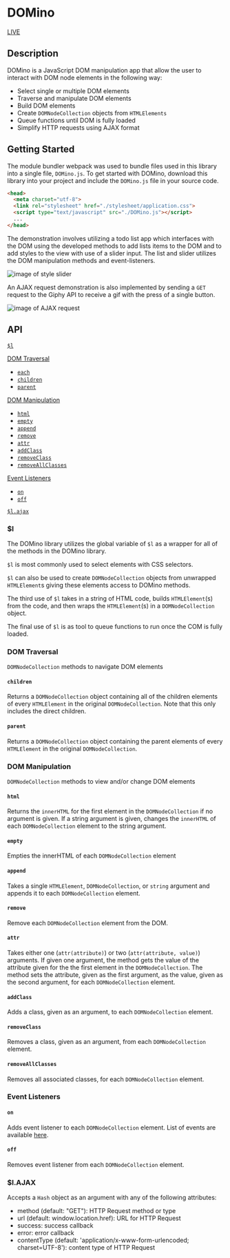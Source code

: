 # DOMino

[LIVE](https://julian-jurai.github.io/DOMino/)

## Description
DOMino is a JavaScript DOM manipulation app that allow the user to interact with DOM node elements in the following way:
  * Select single or multiple DOM elements
  * Traverse and manipulate DOM elements
  * Build DOM elements
  * Create `DOMNodeCollection` objects from `HTMLElements`
  * Queue functions until DOM is fully loaded
  * Simplify HTTP requests using AJAX format


## Getting Started
The module bundler webpack was used to bundle files used in this library into a single file, `DOMino.js`. To get started with DOMino, download this library into your project and include the  `DOMino.js` file in your source code.

```html
<head>
  <meta charset="utf-8">
  <link rel="stylesheet" href="./stylesheet/application.css">
  <script type="text/javascript" src="./DOMino.js"></script>
  ...
</head>
```

The demonstration involves utilizing a todo list app which interfaces with the DOM using the developed methods to add lists items to the DOM and to add styles to the view with use of a slider input. The list and slider utilizes the DOM manipulation methods and event-listeners.

![image of style slider](https://media.giphy.com/media/8t8zamCPkZJV6/giphy.gif)

An AJAX request demonstration is also implemented by sending a `GET` request to the Giphy API to receive a gif with the press of a single button.

![image of AJAX request](https://media.giphy.com/media/uozXb5poH0qBO/giphy.gif)

## API

[`$l`](#l)  

[DOM Traversal](#dom-traversal)  
  * [`each`](#each)  
  * [`children`](#children)  
  * [`parent`](#parent)  

[DOM Manipulation](#dom-manipulation)  
  * [`html`](#html)  
  * [`empty`](#empty)  
  * [`append`](#append)  
  * [`remove`](#remove)  
  * [`attr`](#attr)  
  * [`addClass`](#addclass)  
  * [`removeClass`](#removeclass)  
  * [`removeAllClasses`](#removeAllclasses)  

[Event Listeners](#event-listeners)  
  * [`on`](#on)  
  * [`off`](#off)  

[`$l.ajax`](#lajax)  

### $l

The DOMino library utilizes the global variable of `$l` as a wrapper for all of the methods in the DOMino library.  


`$l` is most commonly used to select elements with CSS selectors.   

`$l` can also be used to create `DOMNodeCollection` objects from unwrapped `HTMLElement`s giving these elements access to DOMino methods.  

The third use of `$l` takes in a string of HTML code, builds `HTMLElement`(s) from the code, and then wraps the `HTMLElement`(s) in a `DOMNodeCollection` object.

The final use of `$l` is as tool to queue functions to run once the COM is fully loaded.


### DOM Traversal

`DOMNodeCollection` methods to navigate DOM elements


#### `children`

Returns a `DOMNodeCollection` object containing all of the children elements of every `HTMLElement` in the original `DOMNodeCollection`.  Note that this only includes the direct children.

#### `parent`

Returns a `DOMNodeCollection` object containing the parent elements of every `HTMLElement` in the original `DOMNodeCollection`.  

### DOM Manipulation

`DOMNodeCollection` methods to view and/or change DOM elements

#### `html`

Returns the `innerHTML` for the first element in the `DOMNodeCollection` if no argument is given.  If a string argument is given, changes the `innerHTML` of each `DOMNodeCollection` element to the string argument.

#### `empty`

Empties the innerHTML of each `DOMNodeCollection` element

#### `append`

Takes a single `HTMLElement`, `DOMNodeCollection`, or `string` argument and appends it to each `DOMNodeCollection` element.

#### `remove`

Remove each `DOMNodeCollection` element from the DOM.

#### `attr`

Takes either one (`attr(attribute)`) or two (`attr(attribute, value)`) arguments.  If given one argument, the method gets the value of the attribute given for the the first element in the `DOMNodeCollection`.  The method sets the attribute, given as the first argument, as the value, given as the second argument, for each `DOMNodeCollection` element.

#### `addClass`

Adds a class, given as an argument, to each `DOMNodeCollection` element.

#### `removeClass`

Removes a class, given as an argument, from each `DOMNodeCollection` element.

#### `removeAllClasses`

Removes all associated classes, for each `DOMNodeCollection` element.

### Event Listeners

#### `on`

Adds event listener to each `DOMNodeCollection` element.  List of events are available [here](https://developer.mozilla.org/en-US/docs/Web/Events).

#### `off`

Removes event listener from each `DOMNodeCollection` element.

### $l.AJAX

Accepts a `Hash` object as an argument with any of the following attributes:
  * method (default: "GET"): HTTP Request method or type
  * url (default: window.location.href): URL for HTTP Request
  * success: success callback
  * error: error callback
  * contentType (default: 'application/x-www-form-urlencoded; charset=UTF-8'): content type of HTTP Request
